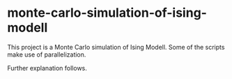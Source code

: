 # monte-carlo-simulation-of-ising-modell

This project is a Monte Carlo simulation of Ising Modell. Some of the scripts make use of parallelization.

Further explanation follows.
